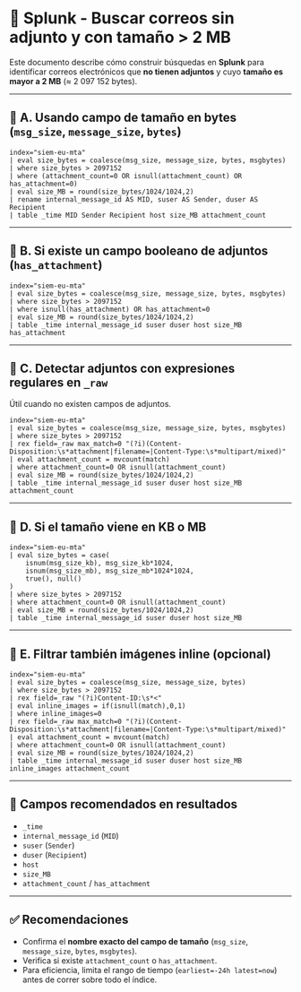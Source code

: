 # 📧 Splunk - Buscar correos sin adjunto y con tamaño > 2 MB

Este documento describe cómo construir búsquedas en **Splunk** para identificar correos electrónicos que **no tienen adjuntos** y cuyo **tamaño es mayor a 2 MB** (≈ 2 097 152 bytes).

---

## 🔹 A. Usando campo de tamaño en bytes (`msg_size`, `message_size`, `bytes`)

```spl
index="siem-eu-mta"
| eval size_bytes = coalesce(msg_size, message_size, bytes, msgbytes)
| where size_bytes > 2097152
| where (attachment_count=0 OR isnull(attachment_count) OR has_attachment=0)
| eval size_MB = round(size_bytes/1024/1024,2)
| rename internal_message_id AS MID, suser AS Sender, duser AS Recipient
| table _time MID Sender Recipient host size_MB attachment_count
```

---

## 🔹 B. Si existe un campo booleano de adjuntos (`has_attachment`)

```spl
index="siem-eu-mta"
| eval size_bytes = coalesce(msg_size, message_size, bytes, msgbytes)
| where size_bytes > 2097152
| where isnull(has_attachment) OR has_attachment=0
| eval size_MB = round(size_bytes/1024/1024,2)
| table _time internal_message_id suser duser host size_MB has_attachment
```

---

## 🔹 C. Detectar adjuntos con expresiones regulares en `_raw`

Útil cuando no existen campos de adjuntos.

```spl
index="siem-eu-mta"
| eval size_bytes = coalesce(msg_size, message_size, bytes, msgbytes)
| where size_bytes > 2097152
| rex field=_raw max_match=0 "(?i)(Content-Disposition:\s*attachment|filename=|Content-Type:\s*multipart/mixed)" 
| eval attachment_count = mvcount(match)
| where attachment_count=0 OR isnull(attachment_count)
| eval size_MB = round(size_bytes/1024/1024,2)
| table _time internal_message_id suser duser host size_MB attachment_count
```

---

## 🔹 D. Si el tamaño viene en KB o MB

```spl
index="siem-eu-mta"
| eval size_bytes = case(
    isnum(msg_size_kb), msg_size_kb*1024,
    isnum(msg_size_mb), msg_size_mb*1024*1024,
    true(), null()
)
| where size_bytes > 2097152
| where attachment_count=0 OR isnull(attachment_count)
| eval size_MB = round(size_bytes/1024/1024,2)
| table _time internal_message_id suser duser host size_MB
```

---

## 🔹 E. Filtrar también imágenes inline (opcional)

```spl
index="siem-eu-mta"
| eval size_bytes = coalesce(msg_size, message_size, bytes)
| where size_bytes > 2097152
| rex field=_raw "(?i)Content-ID:\s*<" 
| eval inline_images = if(isnull(match),0,1)
| where inline_images=0
| rex field=_raw max_match=0 "(?i)(Content-Disposition:\s*attachment|filename=|Content-Type:\s*multipart/mixed)" 
| eval attachment_count = mvcount(match)
| where attachment_count=0 OR isnull(attachment_count)
| eval size_MB = round(size_bytes/1024/1024,2)
| table _time internal_message_id suser duser host size_MB inline_images attachment_count
```

---

## 📌 Campos recomendados en resultados

- `_time`  
- `internal_message_id` (`MID`)  
- `suser` (`Sender`)  
- `duser` (`Recipient`)  
- `host`  
- `size_MB`  
- `attachment_count` / `has_attachment`  

---

## ✅ Recomendaciones

- Confirma el **nombre exacto del campo de tamaño** (`msg_size`, `message_size`, `bytes`, `msgbytes`).  
- Verifica si existe `attachment_count` o `has_attachment`.  
- Para eficiencia, limita el rango de tiempo (`earliest=-24h latest=now`) antes de correr sobre todo el índice.  
